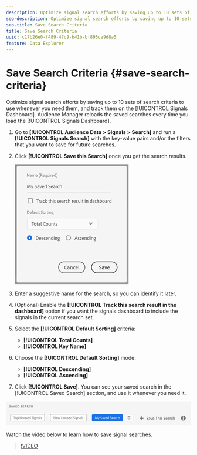 ```yaml
---
description: Optimize signal search efforts by saving up to 10 sets of search criteria to use whenever you need them, and track them on the Dashboard. Audience Manager reloads the saved searches every time you load the Dashboard.
seo-description: Optimize signal search efforts by saving up to 10 sets of search criteria to use whenever you need them, and track them on the Dashboard. Audience Manager reloads the saved searches every time you load the Dashboard.
seo-title: Save Search Criteria
title: Save Search Criteria
uuid: c17b26e0-f489-47c9-b41b-bf895ca9d8a5
feature: Data Explorer
---
```


# Save Search Criteria {#save-search-criteria}

Optimize signal search efforts by saving up to 10 sets of search criteria to use whenever you need them, and track them on the [!UICONTROL Signals Dashboard]. Audience Manager reloads the saved searches every time you load the [!UICONTROL Signals Dashboard].

1. Go to **[!UICONTROL Audience Data > Signals > Search]** and run a **[!UICONTROL Signals Search]** with the key-value pairs and/or the filters that you want to save for future searches.
1. Click **[!UICONTROL Save this Search]** once you get the search results.

   ![Step Result](assets/save-search-criteria.png)
1. Enter a suggestive name for the search, so you can identify it later.
1. (Optional) Enable the **[!UICONTROL Track this search result in the dashboard]** option if you want the signals dashboard to include the signals in the current search set.
1. Select the **[!UICONTROL Default Sorting]** criteria:
    * **[!UICONTROL Total Counts]**
    * **[!UICONTROL Key Name]**
1. Choose the **[!UICONTROL Default Sorting]** mode:
    * **[!UICONTROL Descending]**
    * **[!UICONTROL Ascending]**
1. Click **[!UICONTROL Save]**. You can see your saved search in the [!UICONTROL Saved Search] section, and use it whenever you need it.

  ![saved search](assets/saved-search.png)

Watch the video below to learn how to save signal searches.

>[!VIDEO](https://video.tv.adobe.com/v/25147/)
